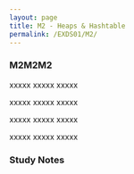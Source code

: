 ```yaml
---
layout: page
title: M2 - Heaps & Hashtable
permalink: /EXDS01/M2/
---
```


<h3>M2M2M2</h3>

xxxxx xxxxx xxxxx

xxxxx xxxxx xxxxx

xxxxx xxxxx xxxxx

xxxxx xxxxx xxxxx

<h3>Study Notes</h3>
